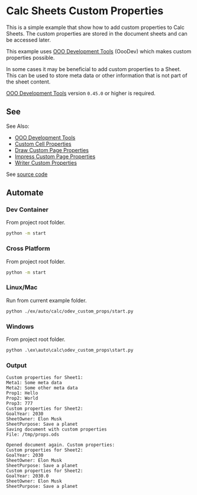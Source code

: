 # Calc Sheets Custom Properties

This is a simple example that show how to add custom properties to Calc Sheets. The custom properties are stored in the document sheets and can be accessed later.

This example uses [OOO Development Tools] (OooDev) which makes custom properties possible.

In some cases it may be beneficial to add custom properties to a Sheet. This can be used to store meta data or other information that is not part of the sheet content.

[OOO Development Tools] version `0.45.0` or higher is required.

## See

See Also:

- [OOO Development Tools]
- [Custom Cell Properties](../odev_custom_cell_props#readme)
- [Draw Custom Page Properties](../../draw/odev_custom_page_props#readme)
- [Impress Custom Page Properties](../../impress/odev_custom_page_props#readme)
- [Writer Custom Properties](../../writer/odev_custom_props#readme)


See [source code](./start.py)

## Automate

### Dev Container

From project root folder.

```sh
python -m start
```

### Cross Platform

From project root folder.

```sh
python -m start
```

### Linux/Mac

Run from current example folder.

```sh
python ./ex/auto/calc/odev_custom_props/start.py
```

### Windows

From project root folder.

```ps
python .\ex\auto\calc\odev_custom_props\start.py
```


### Output

```text
Custom properties for Sheet1:
Meta1: Some meta data
Meta2: Some other meta data
Prop1: Hello
Prop2: World
Prop3: 777
Custom properties for Sheet2:
GoalYear: 2030
SheetOwner: Elon Musk
SheetPurpose: Save a planet
Saving document with custom properties
File: /tmp/props.ods

Opened document again. Custom properties:
Custom properties for Sheet2:
GoalYear: 2030
SheetOwner: Elon Musk
SheetPurpose: Save a planet
Custom properties for Sheet2:
GoalYear: 2030.0
SheetOwner: Elon Musk
SheetPurpose: Save a planet
```

[OOO Development Tools]: https://python-ooo-dev-tools.readthedocs.io/en/latest/
